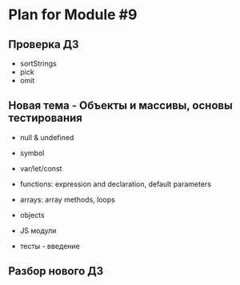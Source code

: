 # Plan for Module #9

## Проверка ДЗ

* sortStrings
* pick
* omit

## Новая тема - Объекты и массивы, основы тестирования

* null & undefined
* symbol
* var/let/const 
* functions: expression and declaration, default parameters
* arrays: array methods, loops
* objects 

* JS модули
* тесты - введение

## Разбор нового ДЗ
